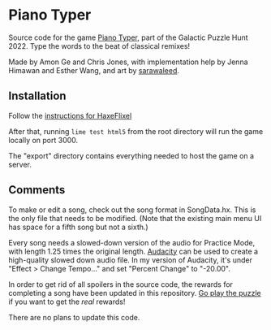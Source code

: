 # Piano Typer

Source code for the game [Piano Typer](https://2021.galacticpuzzlehunt.com/puzzle/piano-typer), part of the Galactic Puzzle Hunt 2022. Type the words to the beat of classical remixes!

Made by Amon Ge and Chris Jones, with implementation help by Jenna Himawan and Esther Wang, and art by [sarawaleed](https://www.fiverr.com/sarawaleed).

## Installation

Follow the [instructions for HaxeFlixel](https://haxeflixel.com/documentation/setup/)

After that, running `lime test html5` from the root directory will run the game locally on port 3000.

The "export" directory contains everything needed to host the game on a server.

## Comments

To make or edit a song, check out the song format in SongData.hx. This is the only file that needs to be modified. (Note that the existing main menu UI has space for a fifth song but not a sixth.)

Every song needs a slowed-down version of the audio for Practice Mode, with length 1.25 times the original length. [Audacity](https://www.audacityteam.org/) can be used to create a high-quality slowed down audio file. In my version of Audacity, it's under "Effect > Change Tempo..." and set "Percent Change" to "-20.00".

In order to get rid of all spoilers in the source code, the rewards for completing a song have been updated in this repository. [Go play the puzzle](https://2021.galacticpuzzlehunt.com/puzzle/piano-typer) if you want to get the *real* rewards!

There are no plans to update this code.

